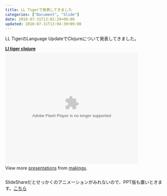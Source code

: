 ```yaml
---
title: LL Tigerで発表してきました
categories: ["Document", "Slide"]
date: 2010-07-31T13:02:29+09:00
updated: 2010-07-31T13:04:39+09:00
---
```


<p>
LL TigerのLanguage UpdateでClojureについて発表してきました。
</p>

<div style="width:425px" id="__ss_4876397"><strong style="display:block;margin:12px 0 4px"><a href="http://www.slideshare.net/makingx/ll-tiger-clojure" title="Ll tiger clojure">Ll tiger clojure</a></strong><object id="__sse4876397" width="425" height="355"><param name="movie" value="http://static.slidesharecdn.com/swf/ssplayer2.swf?doc=lltiger-clojure-100730230054-phpapp02&stripped_title=ll-tiger-clojure" /><param name="allowFullScreen" value="true"/><param name="allowScriptAccess" value="always"/><embed name="__sse4876397" src="http://static.slidesharecdn.com/swf/ssplayer2.swf?doc=lltiger-clojure-100730230054-phpapp02&stripped_title=ll-tiger-clojure" type="application/x-shockwave-flash" allowscriptaccess="always" allowfullscreen="true" width="425" height="355"></embed></object><div style="padding:5px 0 12px">View more <a href="http://www.slideshare.net/">presentations</a> from <a href="http://www.slideshare.net/makingx">makingx</a>.</div></div>

<p>
SlideShareだとせっかくのアニメーションがみれないので、PPT版も置いときます。<a href="http://bit.ly/dqD2gt">こちら</a>
</p>
